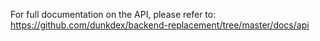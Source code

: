 For full documentation on the API, please refer to: https://github.com/dunkdex/backend-replacement/tree/master/docs/api 